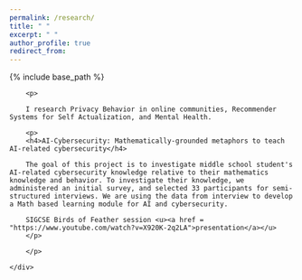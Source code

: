 ```yaml
---
permalink: /research/
title: " "
excerpt: " "
author_profile: true
redirect_from: 
---
```


{% include base_path %}
<div class="container">
    <div class="col-sm-12 col-md-6 col-lg-9 pt-4">
    
		<p>  
		
        I research Privacy Behavior in online communities, Recommender Systems for Self Actualization, and Mental Health.  
		
		<p>
		<h4>AI-Cybersecurity: Mathematically-grounded metaphors to teach AI-related cybersecurity</h4>
		
		The goal of this project is to investigate middle school student's AI-related cybersecurity knowledge relative to their mathematics knowledge and behavior. To investigate their knowledge, we administered an initial survey, and selected 33 participants for semi-structured interviews. We are using the data from interview to develop a Math based learning module for AI and cybersecurity.
		
		SIGCSE Birds of Feather session <u><a href = "https://www.youtube.com/watch?v=X920K-2q2LA">presentation</a></u>
		</p>
     
		</p>
        
    </div>
</div>